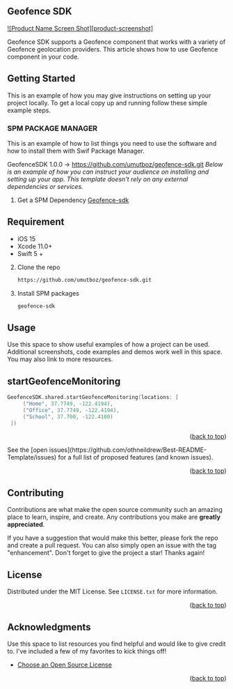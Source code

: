 ## Geofence SDK
[![Product Name Screen Shot][product-screenshot]]()

Geofence SDK supports a Geofence component that works with a variety of Geofence geolocation providers. This article shows how to use  Geofence component in your code.

## Getting Started

This is an example of how you may give instructions on setting up your project locally.
To get a local copy up and running follow these simple example steps.

### SPM PACKAGE MANAGER
This is an example of how to list things you need to use the software and how to install them with Swif Package Manager.

GeofenceSDK 1.0.0 -> https://github.com/umutboz/geofence-sdk.git
_Below is an example of how you can instruct your audience on installing and setting up your app. This template doesn't rely on any external dependencies or services._

1. Get a SPM Dependency [Geofence-sdk](https://github.com/umutboz/geofence-sdk.git)
 ## Requirement
* iOS 15
* Xcode 11.0+
* Swift 5 +
2. Clone the repo
   ```sh
   https://github.com/umutboz/geofence-sdk.git
   ```
3. Install SPM packages
   ```sh
   geofence-sdk
   ```
## Usage

Use this space to show useful examples of how a project can be used. Additional screenshots, code examples and demos work well in this space. You may also link to more resources.

## startGeofenceMonitoring
   ```swift
   GeofenceSDK.shared.startGeofenceMonitoring(locations: [
        ("Home", 37.7749, -122.4194),
        ("Office", 37.7749, -122.4194),
        ("School", 37.700, -122.4100)
    ])
   ```
   
<p align="right">(<a href="#readme-top">back to top</a>)</p>
See the [open issues](https://github.com/othneildrew/Best-README-Template/issues) for a full list of proposed features (and known issues).

<p align="right">(<a href="#readme-top">back to top</a>)</p>

## Contributing

Contributions are what make the open source community such an amazing place to learn, inspire, and create. Any contributions you make are **greatly appreciated**.

If you have a suggestion that would make this better, please fork the repo and create a pull request. You can also simply open an issue with the tag "enhancement".
Don't forget to give the project a star! Thanks again!

## License
Distributed under the MIT License. See `LICENSE.txt` for more information.

<p align="right">(<a href="#readme-top">back to top</a>)</p>

## Acknowledgments
Use this space to list resources you find helpful and would like to give credit to. I've included a few of my favorites to kick things off!

* [Choose an Open Source License](https://choosealicense.com)

<p align="right">(<a href="#readme-top">back to top</a>)</p>
